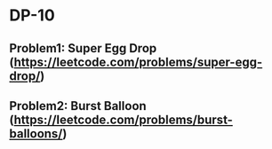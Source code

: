 # DP-10

## Problem1: Super Egg Drop (https://leetcode.com/problems/super-egg-drop/)

## Problem2: Burst Balloon (https://leetcode.com/problems/burst-balloons/)

